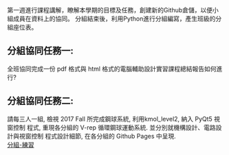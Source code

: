 第一週進行課程講解，瞭解本學期的目標及任務，創建新的Github倉儲，以便小組成員在資料上的協同。
分組結束後，利用Python進行分組編寫，產生班級的分組座位表。
## 分組協同任務一:
全班協同完成一份 pdf 格式與 html 格式的電腦輔助設計實習課程總結報告如何進行?
## 分組協同任務二:
請每三人一組, 檢視 2017 Fall 所完成鋼球系統, 利用kmol_level2, 納入 PyQt5 視窗控制
程式, 重現各分組的 V-rep 循環鋼球運動系統. 並分別就機構設計、電路設計與視窗控制
程式設計細節, 在各分組的 Github Pages 中呈現.
<br>
<a href="https://www.youtube.com/watch?v=ntJZYp6JEH4&feature=youtu.be">分組-練習</a>
